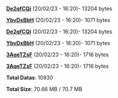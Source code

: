 [**De2qfCQi**](/data/De2qfCQi.txt) (20/02/23 - 16:20)- 13204 bytes

[**YbvDxBbH**](/data/YbvDxBbH.txt) (20/02/23 - 16:20)- 1071 bytes

[**De2qfCQi**](/data/De2qfCQi.txt) (20/02/23 - 16:20)- 13204 bytes

[**YbvDxBbH**](/data/YbvDxBbH.txt) (20/02/23 - 16:20)- 1071 bytes

[**3AqeTZsF**](/data/3AqeTZsF.txt) (20/02/23 - 16:20)- 1716 bytes

[**3AqeTZsF**](/data/3AqeTZsF.txt) (20/02/23 - 16:20)- 1716 bytes

**Total Datas**: 10930

**Total Size**: 70.66 MB / 70.7 MB